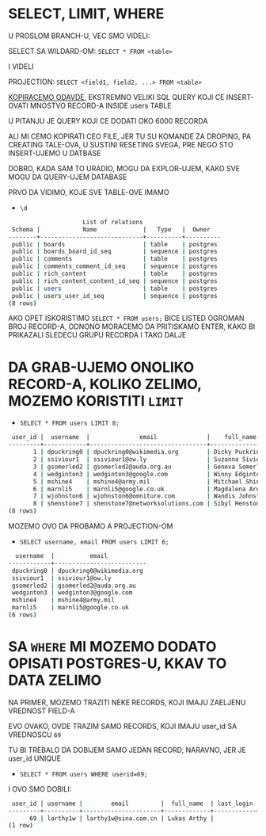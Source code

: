 # SELECT, LIMIT, WHERE

U PROSLOM BRANCH-U, VEC SMO VIDELI: 

SELECT SA WILDARD-OM: `SELECT * FROM <table>` 

I VIDELI

PROJECTION: `SELECT <field1, field2, ...> FROM <table>`

[KOPIRACEMO ODAVDE](sample-postgresql.sql), EKSTREMNO VELIKI SQL QUERY KOJI CE INSERT-OVATI MNOSTVO RECORD-A INSIDE users TABLE

U PITANJU JE QUERY KOJI CE DODATI OKO 6000 RECORDA

ALI MI CEMO KOPIRATI CEO FILE, JER TU SU KOMANDE ZA DROPING, PA CREATING TALE-OVA, U SUSTINI RESETING SVEGA, PRE NEGO STO INSERT-UJEMO U DATBASE

DOBRO, KADA SAM TO URADIO, MOGU DA EXPLOR-UJEM, KAKO SVE MOGU DA QUERY-UJEM DATABASE

PRVO DA VIDIMO, KOJE SVE TABLE-OVE IMAMO

- `\d`

```zsh
                     List of relations
 Schema |            Name             |   Type   |  Owner   
--------+-----------------------------+----------+----------
 public | boards                      | table    | postgres
 public | boards_board_id_seq         | sequence | postgres
 public | comments                    | table    | postgres
 public | comments_comment_id_seq     | sequence | postgres
 public | rich_content                | table    | postgres
 public | rich_content_content_id_seq | sequence | postgres
 public | users                       | table    | postgres
 public | users_user_id_seq           | sequence | postgres
(8 rows)

```

AKO OPET ISKORISTIMO `SELECT * FROM users;` BICE LISTED OGROMAN BROJ RECORD-A, ODNONO MORACEMO DA PRITISKAMO ENTER, KAKO BI PRIKAZALI SLEDECU GRUPU RECORDA I TAKO DALJE

# DA GRAB-UJEMO ONOLIKO RECORD-A, KOLIKO ZELIMO, MOZEMO KORISTITI `LIMIT`

- `SELECT * FROM users LIMIT 8;`

```zsh
 user_id |  username  |              email              |    full_name    |         last_login         |         created_on         
---------+------------+---------------------------------+-----------------+----------------------------+----------------------------
       1 | dpuckring0 | dpuckring0@wikimedia.org        | Dicky Puckring  |                            | 2021-06-04 14:11:16.481305
       2 | ssiviour1  | ssiviour1@ow.ly                 | Suzanna Siviour | 2021-06-09 14:11:16.481305 | 2021-06-08 14:11:16.481305
       3 | gsomerled2 | gsomerled2@auda.org.au          | Geneva Somerled |                            | 2021-06-07 14:11:16.481305
       4 | wedginton3 | wedginton3@google.com           | Winny Edginton  | 2021-06-06 14:11:16.481305 | 2021-06-05 14:11:16.481305
       5 | mshine4    | mshine4@army.mil                | Mitchael Shine  | 2021-06-04 14:11:16.481305 | 2021-06-03 14:11:16.481305
       6 | marnli5    | marnli5@google.co.uk            | Magdalena Arnli | 2021-06-02 14:11:16.481305 | 2021-06-01 14:11:16.481305
       7 | wjohnston6 | wjohnston6@omniture.com         | Wandis Johnston | 2021-05-25 14:11:16.481305 | 2021-05-30 14:11:16.481305
       8 | shenstone7 | shenstone7@networksolutions.com | Sibyl Henstone  | 2021-05-29 14:11:16.481305 | 2021-05-28 14:11:16.481305
(8 rows)
```

MOZEMO OVO DA PROBAMO A PROJECTION-OM

- `SELECT username, email FROM users LIMIT 6;`

```zsh
  username  |          email           
------------+--------------------------
 dpuckring0 | dpuckring0@wikimedia.org
 ssiviour1  | ssiviour1@ow.ly
 gsomerled2 | gsomerled2@auda.org.au
 wedginton3 | wedginton3@google.com
 mshine4    | mshine4@army.mil
 marnli5    | marnli5@google.co.uk
(6 rows)
```

# SA `WHERE` MI MOZEMO DODATO OPISATI POSTGRES-U, KKAV TO DATA ZELIMO

NA PRIMER, MOZEMO TRAZITI NEKE RECORDS, KOJI IMAJU ZAELJENU VREDNOST FIELD-A

EVO OVAKO, OVDE TRAZIM SAMO RECORDS, KOJI IMAJU user_id SA VREDNOSCU `69`

TU BI TREBALO DA DOBIJEM SAMO JEDAN RECORD, NARAVNO, JER JE user_id UNIQUE

- `SELECT * FROM users WHERE userid=69;`

I OVO SMO DOBILI:

```zsh
 user_id | username |        email         |  full_name  | last_login |         created_on         
---------+----------+----------------------+-------------+------------+----------------------------
      69 | larthy1w | larthy1w@sina.com.cn | Lukas Arthy |            | 2021-05-17 14:11:16.481305
(1 row)
```

